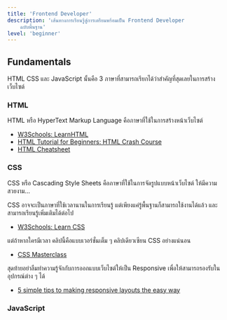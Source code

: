 ```yaml
---
title: 'Frontend Developer'
description: 'เส้นทางการเรียนรู้สู่การเตรียมพร้อมเป็น Frontend Developer
    ฉบับพื้นฐาน'
level: 'beginner'
---
```


## Fundamentals

HTML CSS และ JavaScript นั้นคือ 3 ภาษาที่สามารถเรียกได้ว่าสำคัญที่สุดเลยในการสร้างเว็บไซต์

### HTML

HTML หรือ HyperText Markup Language คือภาษาที่ใช้ในการสร้างหน้าเว็บไซต์

-   [W3Schools: LearnHTML](https://www.w3schools.com/html/html_intro.asp)
-   [HTML Tutorial for Beginners: HTML Crash Course](https://www.youtube.com/watch?v=qz0aGYrrlhU)
-   [HTML Cheatsheet](https://htmlcheatsheet.com/)

### CSS

CSS หรือ Cascading Style Sheets คือภาษาที่ใช้ในการจัดรูปแบบหน้าเว็บไซต์ ให้มีความสวยงาม...

CSS อาจจะเป็นภาษาที่ใช้เวลานานในการเรียนรู้ แต่เพียงแค่รู้พื้นฐานก็สามารถใช้งานได้แล้ว และสามารถเรียนรู้เพิ่มเติมได้ต่อไป

-   [W3Schools: Learn CSS](https://www.w3schools.com/css/)

แต่ถ้าหากใครมีเวลา คลิปนี้คือแบบเวอร์ชั่นเต็ม ๆ คลิปเดียวเซียน CSS อย่างแน่นอน

-   [CSS Masterclass](https://www.youtube.com/watch?v=FqmB-Zj2-PA)

สุดท้ายอย่าลืมทำความรู้จักกับการออกแบบเว็บไซต์ให้เป็น Responsive เพื่อให้สามารถรองรับในอุปกรณ์ต่าง ๆ ได้

-   [5 simple tips to making responsive layouts the easy way](https://www.youtube.com/watch?v=VQraviuwbzU)

### JavaScript
